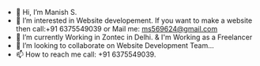- 👋 Hi, I’m Manish S.
- 👀 I’m interested in Website developement. If you want to make a website then call:+91 6375549039 or Mail me: ms569624@gmail.com 
- 🌱 I’m currently Working in Zontec in Delhi. & I'm Working as a Freelancer 
- 💞️ I’m looking to collaborate on Website Development Team...
- 📫 How to reach me call: +91 6375549039.

<!---
ma569624/ma569624 is a ✨ special ✨ repository because its `README.md` (this file) appears on your GitHub profile.
You can click the Preview link to take a look at your changes.
--->
